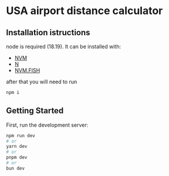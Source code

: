# USA airport distance calculator

## Installation istructions

node is required (18.19). It can be installed with:
- [NVM](https://github.com/nvm-sh/nvm)
- [N](https://github.com/tj/n)
- [NVM.FISH](https://github.com/jorgebucaran/nvm.fish)

after that you will need to run

```bash
npm i
```

## Getting Started

First, run the development server:

```bash
npm run dev
# or
yarn dev
# or
pnpm dev
# or
bun dev
```
